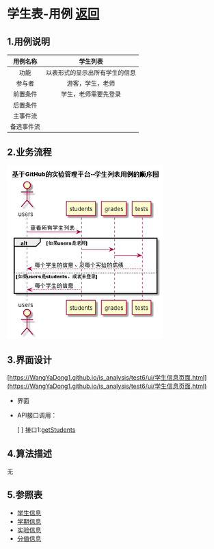 # 学生表-用例 [返回](../README.md)

## 1.用例说明

| 用例名称  |      学生列表       |
| :---: | :-------------: |
|  功能   | 以表形式的显示出所有学生的信息 |
|  参与者  |    游客，学生，老师     |
| 前置条件  |   学生，老师需要先登录    |
| 后置条件  |                 |
| 主事件流  |                 |
| 备选事件流 |                 |

## 2.业务流程

![学生列表](./images/学生列表.png)

## 3.界面设计

 [https://WangYaDong1.github.io/is_analysis/test6/ui/学生信息页面.html](https://WangYaDong1.github.io/is_analysis/test6/ui/学生信息页面.html)

- 界面
- API接口调用：

	 [ ] 	 接口1:[getStudents](../接口/getStudents.md)

## 4.算法描述

无

## 5.参照表

- [学生信息](../数据库设计.md)
- [学期信息](../数据库设计.md)
- [实验信息](../数据库设计.md)
- [分值信息](../数据库设计.md)


